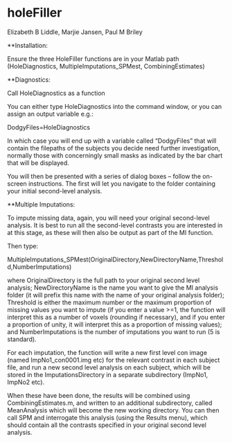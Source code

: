 # holeFiller

Elizabeth B Liddle, Marjie Jansen, Paul M Briley


**Installation:

Ensure the three HoleFiller functions are in your Matlab path (HoleDiagnostics, MultipleImputations_SPMest, CombiningEstimates)


**Diagnostics:

Call HoleDiagnostics as a function

You can either type HoleDiagnostics into the command window, or you can assign an output variable e.g.:

DodgyFiles=HoleDiagnostics

In which case you will end up with a variable called “DodgyFiles” that will contain the filepaths of the subjects you decide need further investigation, normally those with concerningly small masks as indicated by the bar chart that will be displayed.

You will then be presented with a series of dialog boxes – follow the on-screen instructions.  The first will let you navigate to the folder containing your initial second-level analysis.


**Multiple Imputations:

To impute missing data, again, you will need your original second-level analysis. It is best to run all the second-level contrasts you are interested in at this stage, as these will then also be output as part of the MI function.

Then type:

MultipleImputations_SPMest(OriginalDirectory,NewDirectoryName,Threshold,NumberImputations)

where OriginalDirectory is the full path to your original second level analysis; NewDirectoryName is the name you want to give the MI analysis folder (it will prefix this name with the name of your original analysis folder); Threshold is either the maximum number or the maximum proportion of missing values you want to impute (if you enter a value >=1, the function will interpret this as a number of voxels (rounding if necessary), and if you enter a proportion of unity, it will interpret this as a  proportion of missing values); and NumberImputations  is the number of imputations you want to run (5 is standard).

For each imputation, the function will write a new first level con image (named ImpNo1_con0001.img etc) for the relevant contrast in each subject file, and run a new second level analysis on each subject, which will be stored in the ImputationsDirectory in a separate subdirectory (ImpNo1, ImpNo2 etc). 

When these have been done, the results will be combined using CombiningEstimates.m, and written to an additional subdirectory, called MeanAnalysis which will become the new working directory.  You can then call SPM and interrogate this analysis (using the Results menu), which should contain all the contrasts specified in your original second level analysis.
